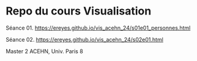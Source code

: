 # Repo du cours Visualisation


Séance 01.
https://ereyes.github.io/vis_acehn_24/s01e01_personnes.html

Séance 02.
https://ereyes.github.io/vis_acehn_24/s02e01.html


Master 2 ACEHN, Univ. Paris 8
